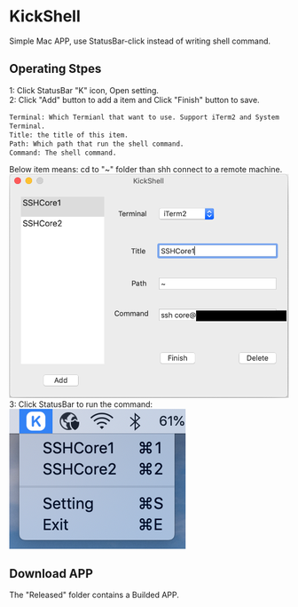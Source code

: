 # KickShell
Simple Mac APP, use StatusBar-click instead of writing shell command.

## Operating Stpes
1: Click StatusBar "K" icon, Open setting.<br>
2: Click "Add" button to add a item and Click "Finish" button to save.
```
Terminal: Which Termianl that want to use. Support iTerm2 and System Terminal.
Title: the title of this item.
Path: Which path that run the shell command.
Command: The shell command.
```

Below item means: cd to "~" folder than shh connect to a remote machine.<br>
![image](Pics/pic2.png) <br>
3: Click StatusBar to run the command:<br>
![image](Pics/pic1.png)

## Download APP
The "Released" folder contains a Builded APP.
